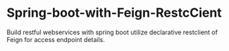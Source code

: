 # Spring-boot-with-Feign-RestcCient
Build restful webservices with spring boot utilize declarative restclient of Feign for access endpoint details.
